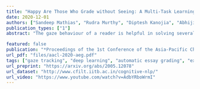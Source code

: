```yaml
---
title: "Happy Are Those Who Grade without Seeing: A Multi-Task Learning Approach to Grade Essays Using Gaze Behaviour"
date: 2020-12-01
authors: ["Sandeep Mathias", "Rudra Murthy", "Diptesh Kanojia", "Abhijit Mishra", "Pushpak Bhattacharyya"]
publication_types: ["1"]
abstract: "The gaze behaviour of a reader is helpful in solving several NLP tasks such as automatic essay grading. However, collecting gaze behaviour from readers is costly in terms of time and money. In this paper, we propose a way to improve automatic essay grading using gaze behaviour, which is learnt at run time using a multi-task learning framework. To demonstrate the efficacy of this multi-task learning based approach to automatic essay grading, we collect gaze behaviour for 48 essays across 4 essay sets, and learn gaze behaviour for the rest of the essays, numbering over 7000 essays. Using the learnt gaze behaviour, we can achieve a statistically significant improvement in performance over the state-of-the-art system for the essay sets where we have gaze data. We also achieve a statistically significant improvement for 4 other essay sets, numbering about 6000 essays, where we have no gaze behaviour data available. Our approach establishes that learning gaze behaviour improves automatic essay grading."

featured: false
publication: "*Proceedings of the 1st Conference of the Asia-Pacific Chapter of the Association for Computational Linguistics and the 10th International Joint Conference on Natural Language Processing*"
url_pdf: "files/aacl-2020-aeg.pdf"
tags: ["gaze tracking", "deep learning", "automatic essay grading", "experimental", "multi-tasking"]
url_preprint: "https://arxiv.org/abs/2005.12078"
url_dataset: "http://www.cfilt.iitb.ac.in/cognitive-nlp/"
url_video: "https://www.youtube.com/watch?v=AdbYRboWrmI"
---
```


